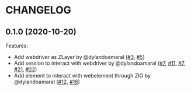 # CHANGELOG

## 0.1.0 (2020-10-20)

Features:

- Add webdriver as ZLayer by @dylandoamaral ([#3](https://github.com/dylandoamaral/zinteract/pull/3), [#5](https://github.com/dylandoamaral/zinteract/pull/5))
- Add session to interact with webdriver by @dylandoamaral ([#7](https://github.com/dylandoamaral/zinteract/pull/7), [#11](https://github.com/dylandoamaral/zinteract/pull/11), [#7](https://github.com/dylandoamaral/zinteract/pull/11), [#21](https://github.com/dylandoamaral/zinteract/pull/21), [#22](https://github.com/dylandoamaral/zinteract/pull/22))
- Add element to interact with webelement through ZIO by @dylandoamaral ([#12](https://github.com/dylandoamaral/zinteract/pull/12), [#16](https://github.com/dylandoamaral/zinteract/pull/16))
